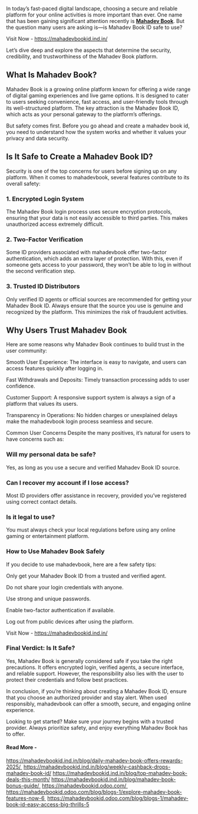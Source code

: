 In today’s fast-paced digital landscape, choosing a secure and reliable platform for your online activities is more important than ever. One name that has been gaining significant attention recently is **[Mahadev Book](https://mahadevbookid.ind.in/)**. But the question many users are asking is—is Mahadev Book ID safe to use?

Visit Now - https://mahadevbookid.ind.in/ 

Let’s dive deep and explore the aspects that determine the security, credibility, and trustworthiness of the Mahadev Book platform.

## What Is Mahadev Book?
Mahadev Book is a growing online platform known for offering a wide range of digital gaming experiences and live game options. It is designed to cater to users seeking convenience, fast access, and user-friendly tools through its well-structured platform. The key attraction is the Mahadev Book ID, which acts as your personal gateway to the platform’s offerings.

But safety comes first. Before you go ahead and create a mahadev book id, you need to understand how the system works and whether it values your privacy and data security.

## Is It Safe to Create a Mahadev Book ID?
Security is one of the top concerns for users before signing up on any platform. When it comes to mahadevbook, several features contribute to its overall safety:

### 1. Encrypted Login System

The Mahadev Book login process uses secure encryption protocols, ensuring that your data is not easily accessible to third parties. This makes unauthorized access extremely difficult.

### 2. Two-Factor Verification

Some ID providers associated with mahadevbook offer two-factor authentication, which adds an extra layer of protection. With this, even if someone gets access to your password, they won’t be able to log in without the second verification step.

### 3. Trusted ID Distributors

Only verified ID agents or official sources are recommended for getting your Mahadev Book ID. Always ensure that the source you use is genuine and recognized by the platform. This minimizes the risk of fraudulent activities.

## Why Users Trust Mahadev Book
Here are some reasons why Mahadev Book continues to build trust in the user community:

Smooth User Experience: The interface is easy to navigate, and users can access features quickly after logging in.

Fast Withdrawals and Deposits: Timely transaction processing adds to user confidence.

Customer Support: A responsive support system is always a sign of a platform that values its users.

Transparency in Operations: No hidden charges or unexplained delays make the mahadevbook login process seamless and secure.

Common User Concerns
Despite the many positives, it’s natural for users to have concerns such as:

### Will my personal data be safe?
Yes, as long as you use a secure and verified Mahadev Book ID source.

### Can I recover my account if I lose access?
Most ID providers offer assistance in recovery, provided you’ve registered using correct contact details.

### Is it legal to use?
You must always check your local regulations before using any online gaming or entertainment platform.

### How to Use Mahadev Book Safely
If you decide to use mahadevbook, here are a few safety tips:

Only get your Mahadev Book ID from a trusted and verified agent.

Do not share your login credentials with anyone.

Use strong and unique passwords.

Enable two-factor authentication if available.

Log out from public devices after using the platform.

Visit Now - https://mahadevbookid.ind.in/ 

### Final Verdict: Is It Safe?
Yes, Mahadev Book is generally considered safe if you take the right precautions. It offers encrypted login, verified agents, a secure interface, and reliable support. However, the responsibility also lies with the user to protect their credentials and follow best practices.

In conclusion, if you’re thinking about creating a Mahadev Book ID, ensure that you choose an authorized provider and stay alert. When used responsibly, mahadevbook can offer a smooth, secure, and engaging online experience.

Looking to get started?
Make sure your journey begins with a trusted provider. Always prioritize safety, and enjoy everything Mahadev Book has to offer.

#### Read More - 

https://mahadevbookid.ind.in/blog/daily-mahadev-book-offers-rewards-2025/ 
https://mahadevbookid.ind.in/blog/weekly-cashback-drops-mahadev-book-id/
https://mahadevbookid.ind.in/blog/top-mahadev-book-deals-this-month/
https://mahadevbookid.ind.in/blog/mahadev-book-bonus-guide/ 
https://mahadevbookid.odoo.com/ 
https://mahadevbookid.odoo.com/blog/blogs-1/explore-mahadev-book-features-now-6 
https://mahadevbookid.odoo.com/blog/blogs-1/mahadev-book-id-easy-access-big-thrills-5
